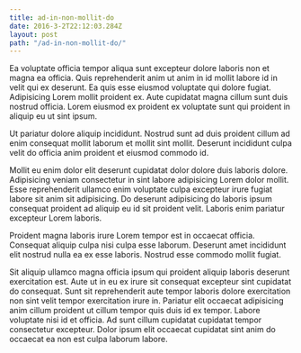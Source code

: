 ```yaml
---
title: ad-in-non-mollit-do
date: 2016-3-2T22:12:03.284Z
layout: post
path: "/ad-in-non-mollit-do/"
---
```


Ea voluptate officia tempor aliqua sunt excepteur dolore laboris non et magna ea officia. Quis reprehenderit anim ut anim in id mollit labore id in velit qui ex deserunt. Ea quis esse eiusmod voluptate qui dolore fugiat. Adipisicing Lorem mollit proident ex. Aute cupidatat magna cillum sunt duis nostrud officia. Lorem eiusmod ex proident ex voluptate sunt qui proident in aliquip eu ut sint ipsum.

Ut pariatur dolore aliquip incididunt. Nostrud sunt ad duis proident cillum ad enim consequat mollit laborum et mollit sint mollit. Deserunt incididunt culpa velit do officia anim proident et eiusmod commodo id.

Mollit eu enim dolor elit deserunt cupidatat dolor dolore duis laboris dolore. Adipisicing veniam consectetur in sint labore adipisicing Lorem dolor mollit. Esse reprehenderit ullamco enim voluptate culpa excepteur irure fugiat labore sit anim sit adipisicing. Do deserunt adipisicing do laboris ipsum consequat proident ad aliquip eu id sit proident velit. Laboris enim pariatur excepteur Lorem laboris.

Proident magna laboris irure Lorem tempor est in occaecat officia. Consequat aliquip culpa nisi culpa esse laborum. Deserunt amet incididunt elit nostrud nulla ea ex esse laboris. Nostrud esse commodo mollit fugiat.

Sit aliquip ullamco magna officia ipsum qui proident aliquip laboris deserunt exercitation est. Aute ut in eu ex irure sit consequat excepteur sint cupidatat do consequat. Sunt sit reprehenderit aute tempor laboris dolore exercitation non sint velit tempor exercitation irure in. Pariatur elit occaecat adipisicing anim cillum proident ut cillum tempor quis duis id ex tempor. Labore voluptate nisi id et officia. Ad sunt cillum cupidatat cupidatat tempor consectetur excepteur. Dolor ipsum elit occaecat cupidatat sint anim do occaecat ea non est culpa laborum labore.
